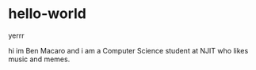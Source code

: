 # hello-world
yerrr

hi im Ben Macaro and i am a Computer Science student at NJIT who likes music and memes.
